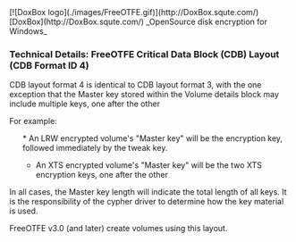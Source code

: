 

<meta content="text/html; charset=iso-8859-1" http-equiv="Content-Type">
<meta name="keywords" content="disk encryption, security, transparent, AES, OTFE, plausible deniability, virtual drive, Linux, MS Windows, portable, USB drive, partition">
<meta name="description" content="DoxBox: An OpenSource 'on-the-fly' transparent disk encryption program for PCs. Using this software, you can create one or more &quot;virtual disks&quot; on your PC - anything written to these disks is automatically, and securely, encrypted before being stored on your computers hard drive.">

<meta name="author" content="Sarah Dean">
<meta name="copyright" content="Copyright 2004, 2005, 2006, 2007, 2008 Sarah Dean">
<meta name="ROBOTS" content="ALL">

<TITLE>Technical Details: FreeOTFE Critical Data Block (CDB) Layout (CDB Format ID 4)</TITLE>

<link href="./styles_common.css" rel="stylesheet" type="text/css">

<link rev="made" href="mailto:sdean12@sdean12.org">
<link rel="shortcut icon" href="./images/favicon.ico" type="image/x-icon">

<SPAN CLASS="master_link">
[![DoxBox logo](./images/FreeOTFE.gif)](http://DoxBox.squte.com/)
[DoxBox](http://DoxBox.squte.com/)
</SPAN>
<SPAN CLASS="master_title">
_OpenSource disk encryption for Windows_
</SPAN>

      
            

### Technical Details: FreeOTFE Critical Data Block (CDB) Layout (CDB Format ID 4)

CDB layout format 4 is identical to CDB layout format 3, with the one
exception that the Master key stored within the Volume details block
may include multiple keys, one after the other

For example:

<UL>
  * An LRW encrypted volume's "Master key" will be the encryption key, followed immediately by the tweak key.

  * An XTS encrypted volume's "Master key" will be the two XTS encryption keys, one after the other

</UL>
In all cases, the Master key length will indicate the total length of
all keys. It is the responsibility of the cypher driver to determine
how the key material is used.

FreeOTFE v3.0 (and later) create volumes using this layout.



